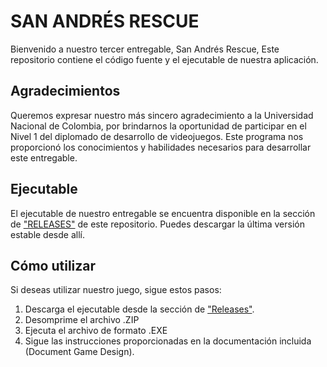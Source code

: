 # SAN ANDRÉS RESCUE

Bienvenido a nuestro tercer entregable, San Andrés Rescue, Este repositorio contiene el código fuente y el ejecutable de nuestra aplicación.

## Agradecimientos

Queremos expresar nuestro más sincero agradecimiento a la Universidad Nacional de Colombia, por brindarnos la oportunidad de participar en el Nivel 1 del diplomado de desarrollo de videojuegos. Este programa nos proporcionó los conocimientos y habilidades necesarios para desarrollar este entregable.

## Ejecutable

El ejecutable de nuestro entregable se encuentra disponible en la sección de ["RELEASES"](https://github.com/LucyanLv/TodosALaU3raEntrega/releases/tag/Release3raEntrega) de este repositorio. Puedes descargar la última versión estable desde allí.

## Cómo utilizar

Si deseas utilizar nuestro juego, sigue estos pasos:

1. Descarga el ejecutable desde la sección de ["Releases"](https://github.com/LucyanLv/TodosALaU3raEntrega/releases/tag/Release3raEntrega).
2. Desomprime el archivo .ZIP
2. Ejecuta el archivo de formato .EXE
3. Sigue las instrucciones proporcionadas en la documentación incluida (Document Game Design).
